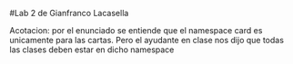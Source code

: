 #Lab 2 de Gianfranco Lacasella

Acotacion: por el enunciado se entiende que el namespace card es unicamente para las cartas.
Pero el ayudante en clase nos dijo que todas las clases deben estar en dicho namespace

